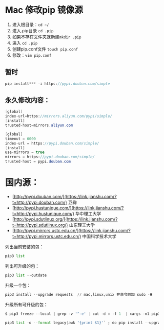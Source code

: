# Mac 修改pip 镜像源

1. 进入根目录：`cd ~/`
2. 进入.pip目录 `cd .pip`
3. 如果不存在文件夹就新建`mkdir .pip`
4. 进入 `cd .pip`
5. 创建pip.conf文件 `touch pip.conf`
6. 修改：`vim pip.conf`

## 暂时

```cpp
pip install*** -i https://pypi.douban.com/simple
```

## 永久修改内容：

```csharp
[global]
index-url=https://mirrors.aliyun.com/pypi/simple/
[install]
trusted-host=mirrors.aliyun.com
```



```csharp
[global]
timeout = 6000
index-url = https://pypi.douban.com/simple/ 
[install]
use-mirrors = true
mirrors = https://pypi.douban.com/simple/ 
trusted-host = pypi.douban.com
```

# 国内源：

- [http://pypi.douban.com/](https://link.jianshu.com/?t=http://pypi.douban.com/) 豆瓣
- [http://pypi.hustunique.com/](https://link.jianshu.com/?t=http://pypi.hustunique.com/) 华中理工大学
- [http://pypi.sdutlinux.org/](https://link.jianshu.com/?t=http://pypi.sdutlinux.org/) 山东理工大学
- [http://pypi.mirrors.ustc.edu.cn/](https://link.jianshu.com/?t=http://pypi.mirrors.ustc.edu.cn/) 中国科学技术大学

列出当前安装的包：

```python
pip3 list
```

列出可升级的包：

```python
pip3 list --outdate
```

升级一个包：

```python
pip3 install --upgrade requests  // mac,linux,unix 在命令前加 sudo -H
```

升级所有可升级的包：

```python
$ pip3 freeze --local | grep -v '^-e' | cut -d = -f 1  | xargs -n1 pip3 install -U
```

```python
pip3 list -o --format legacy|awk '{print $1}'` ; do pip install --upgrade $i; done
```